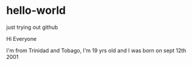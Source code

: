 # hello-world
just trying out github 

Hi Everyone 


I'm from Trinidad and Tobago, I'm 19 yrs old and I was born on sept 12th 2001
